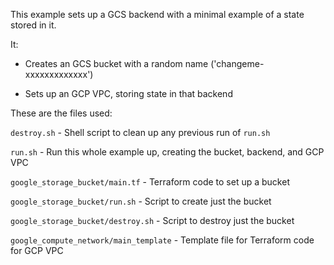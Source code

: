 This example sets up a GCS backend with a minimal example of a state stored in it.

It:

- Creates an GCS bucket with a random name ('changeme-xxxxxxxxxxxxx')

- Sets up an GCP VPC, storing state in that backend

These are the files used:

`destroy.sh`                           - Shell script to clean up any previous run of `run.sh`

`run.sh`                               - Run this whole example up, creating the bucket, backend, and GCP VPC

`google_storage_bucket/main.tf`        - Terraform code to set up a bucket

`google_storage_bucket/run.sh`         - Script to create just the bucket

`google_storage_bucket/destroy.sh`     - Script to destroy just the bucket

`google_compute_network/main_template` - Template file for Terraform code for GCP VPC


